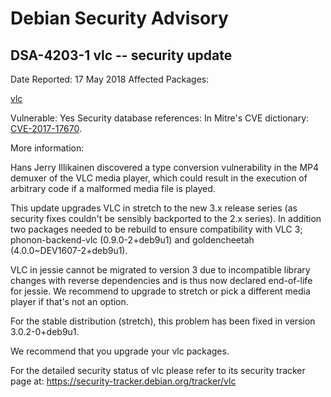 
Debian Security Advisory
========================


DSA-4203-1 vlc -- security update
---------------------------------



Date Reported:
17 May 2018
Affected Packages:

[vlc](https://packages.debian.org/src:vlc)

Vulnerable:
Yes
Security database references:
In Mitre's CVE dictionary: [CVE-2017-17670](https://security-tracker.debian.org/tracker/CVE-2017-17670).  

More information:

Hans Jerry Illikainen discovered a type conversion vulnerability in the
MP4 demuxer of the VLC media player, which could result in the execution
of arbitrary code if a malformed media file is played.


This update upgrades VLC in stretch to the new 3.x release series (as
security fixes couldn't be sensibly backported to the 2.x series). In
addition two packages needed to be rebuild to ensure compatibility with
VLC 3; phonon-backend-vlc (0.9.0-2+deb9u1) and goldencheetah
(4.0.0~DEV1607-2+deb9u1).


VLC in jessie cannot be migrated to version 3 due to incompatible
library changes with reverse dependencies and is thus now declared
end-of-life for jessie. We recommend to upgrade to stretch or pick a
different media player if that's not an option.


For the stable distribution (stretch), this problem has been fixed in
version 3.0.2-0+deb9u1.


We recommend that you upgrade your vlc packages.


For the detailed security status of vlc please refer to
its security tracker page at:
<https://security-tracker.debian.org/tracker/vlc>





